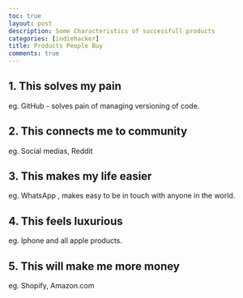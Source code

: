```yaml
---
toc: true
layout: post
description: Some Characteristics of successfull products
categories: [indiehacker]
title: Products People Buy
comments: true
---
```


## 1. This solves my pain
eg. GitHub - solves pain of managing versioning of code.
## 2. This connects me to community
eg. Social medias, Reddit
## 3. This makes my life easier
eg. WhatsApp , makes easy to be in touch with anyone in the world.
## 4. This feels luxurious
eg. Iphone and all apple products.
## 5. This will make me more money
eg. Shopify, Amazon.com